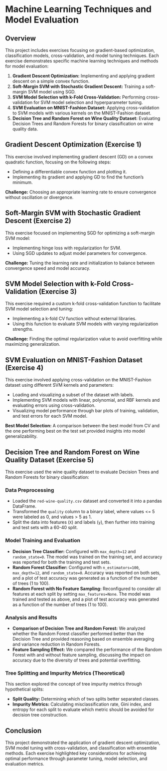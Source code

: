 <!DOCTYPE html>
<html lang="en">
<head>
    <meta charset="UTF-8">
    <meta name="viewport" content="width=device-width, initial-scale=1.0">
</head>
<body>

<h1>Machine Learning Techniques and Model Evaluation</h1>

<h2>Overview</h2>
<p>This project includes exercises focusing on gradient-based optimization, classification models, cross-validation, and model tuning techniques. Each exercise demonstrates specific machine learning techniques and methods for model evaluation:</p>
<ol>
    <li><strong>Gradient Descent Optimization:</strong> Implementing and applying gradient descent on a simple convex function.</li>
    <li><strong>Soft-Margin SVM with Stochastic Gradient Descent:</strong> Training a soft-margin SVM model using SGD.</li>
    <li><strong>SVM Model Selection with k-Fold Cross-Validation:</strong> Performing cross-validation for SVM model selection and hyperparameter tuning.</li>
    <li><strong>SVM Evaluation on MNIST-Fashion Dataset:</strong> Applying cross-validation to SVM models with various kernels on the MNIST-Fashion dataset.</li>
    <li><strong>Decision Tree and Random Forest on Wine Quality Dataset:</strong> Evaluating Decision Trees and Random Forests for binary classification on wine quality data.</li>
</ol>

<h2>Gradient Descent Optimization (Exercise 1)</h2>
<p>This exercise involved implementing gradient descent (GD) on a convex quadratic function, focusing on the following steps:</p>
<ul>
    <li>Defining a differentiable convex function and plotting it.</li>
    <li>Implementing its gradient and applying GD to find the function’s minimum.</li>
</ul>
<p><strong>Challenge:</strong> Choosing an appropriate learning rate to ensure convergence without oscillation or divergence.</p>

<h2>Soft-Margin SVM with Stochastic Gradient Descent (Exercise 2)</h2>
<p>This exercise focused on implementing SGD for optimizing a soft-margin SVM model:</p>
<ul>
    <li>Implementing hinge loss with regularization for SVM.</li>
    <li>Using SGD updates to adjust model parameters for convergence.</li>
</ul>
<p><strong>Challenge:</strong> Tuning the learning rate and initialization to balance between convergence speed and model accuracy.</p>

<h2>SVM Model Selection with k-Fold Cross-Validation (Exercise 3)</h2>
<p>This exercise required a custom k-fold cross-validation function to facilitate SVM model selection and tuning:</p>
<ul>
    <li>Implementing a k-fold CV function without external libraries.</li>
    <li>Using this function to evaluate SVM models with varying regularization strengths.</li>
</ul>
<p><strong>Challenge:</strong> Finding the optimal regularization value to avoid overfitting while maximizing generalization.</p>

<h2>SVM Evaluation on MNIST-Fashion Dataset (Exercise 4)</h2>
<p>This exercise involved applying cross-validation on the MNIST-Fashion dataset using different SVM kernels and parameters:</p>
<ul>
    <li>Loading and visualizing a subset of the dataset with labels.</li>
    <li>Implementing SVM models with linear, polynomial, and RBF kernels and evaluating errors using cross-validation.</li>
    <li>Visualizing model performance through bar plots of training, validation, and test errors for each SVM model.</li>
</ul>
<p><strong>Best Model Selection:</strong> A comparison between the best model from CV and the one performing best on the test set provided insights into model generalizability.</p>

<h2>Decision Tree and Random Forest on Wine Quality Dataset (Exercise 5)</h2>
<p>This exercise used the wine quality dataset to evaluate Decision Trees and Random Forests for binary classification:</p>

<h3>Data Preprocessing</h3>
<ul>
    <li>Loaded the <code>red-wine-quality.csv</code> dataset and converted it into a pandas DataFrame.</li>
    <li>Transformed the <code>quality</code> column to a binary label, where values &lt;= 5 were labeled as 0, and values &gt; 5 as 1.</li>
    <li>Split the data into features (<code>X</code>) and labels (<code>y</code>), then further into training and test sets with a 60-40 split.</li>
</ul>

<h3>Model Training and Evaluation</h3>

<ul>
    <li><strong>Decision Tree Classifier:</strong> Configured with <code>max_depth=12</code> and <code>random_state=0</code>. The model was trained on the training set, and accuracy was reported for both the training and test sets.</li>
    <li><strong>Random Forest Classifier:</strong> Configured with <code>n_estimators=100</code>, <code>max_depth=12</code>, and <code>random_state=0</code>. Accuracy was reported on both sets, and a plot of test accuracy was generated as a function of the number of trees (1 to 100).</li>
    <li><strong>Random Forest with No Feature Sampling:</strong> Reconfigured to consider all features at each split by setting <code>max_features=None</code>. The model was trained and tested as above, and a plot of test accuracy was generated as a function of the number of trees (1 to 100).</li>
</ul>

<h3>Analysis and Results</h3>

<ul>
    <li><strong>Comparison of Decision Tree and Random Forest:</strong> 
    We analyzed whether the Random Forest classifier performed better than the Decision Tree and provided reasoning based on ensemble averaging and variance reduction in Random Forests.</li>
    <li><strong>Feature Sampling Effect:</strong> 
    We compared the performance of the Random Forest with and without feature sampling, discussing the impact on accuracy due to the diversity of trees and potential overfitting.</li>
</ul>

<h3>Tree Splitting and Impurity Metrics (Theoretical)</h3>
<p>This section explored the concept of tree impurity metrics through hypothetical splits:</p>
<ul>
    <li><strong>Split Quality:</strong> Determining which of two splits better separated classes.</li>
    <li><strong>Impurity Metrics:</strong> Calculating misclassification rate, Gini index, and entropy for each split to evaluate which metric should be avoided for decision tree construction.</li>
</ul>

<h2>Conclusion</h2>
<p>This project demonstrated the application of gradient descent optimization, SVM model tuning with cross-validation, and classification with ensemble methods. Each exercise highlighted key considerations for achieving optimal performance through parameter tuning, model selection, and evaluation metrics.</p>

</body>
</html>
